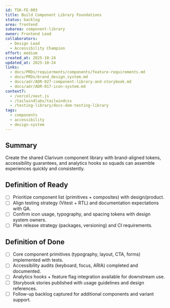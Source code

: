 ```yaml
---
id: TSK-FE-003
title: Build Component Library Foundations
status: backlog
area: frontend
subarea: component-library
owner: Frontend Lead
collaborators:
  - Design Lead
  - Accessibility Champion
effort: medium
created_at: 2025-10-24
updated_at: 2025-10-24
links:
  - docs/PRDs/requierments/components/feature-requirements.md
  - docs/PRDs/brand_design_system.md
  - docs/adr/ADR-027-component-library-and-storybook.md
  - docs/adr/ADR-017-icon-system.md
context7:
  - /vercel/next.js
  - /tailwindlabs/tailwindcss
  - /testing-library/docs-dom-testing-library
tags:
  - components
  - accessibility
  - design-system
---
```


## Summary
Create the shared Clarivum component library with brand-aligned tokens, accessibility guarantees, and analytics hooks so squads can assemble experiences quickly and consistently.

## Definition of Ready
- [ ] Prioritize component list (primitives + composites) with design/product.
- [ ] Align testing strategy (Vitest + RTL) and documentation expectations with QA.
- [ ] Confirm icon usage, typography, and spacing tokens with design system owners.
- [ ] Plan release strategy (packages, versioning) and CI requirements.

## Definition of Done
- [ ] Core component primitives (typography, layout, CTA, forms) implemented with tests.
- [ ] Accessibility audits (keyboard, focus, ARIA) completed and documented.
- [ ] Analytics hooks + feature flag integration available for downstream use.
- [ ] Storybook stories published with usage guidelines and design references.
- [ ] Follow-up backlog captured for additional components and variant support.
